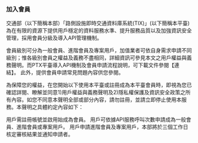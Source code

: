### 加入會員

交通部（以下簡稱本部）「路側設施即時交通資料庫系統(TIX)」(以下簡稱本平臺)為在有限的資源下提供用戶穩定的資料服務水準、提升服務品質以及加強資訊安全管理，採用會員分級及導入API管理機制。

會員級別可分為一般會員、進階會員及專案用戶，加值業者可依自身需求申請不同級別；惟各級別會員之權益及義務不盡相同，詳細資訊可參見本文之用戶權益與義務聲明。而PTX平臺導入API機制及會員申請流程說明，可下載文件參閱【連結】。 此外，提供會員申請常見問題內容供您參閱。

為保障您的權益，在您開始以下使用本平臺或註冊成為本平臺會員時，即視為您已確認詳閱、瞭解並同意1)用戶權益與義務聲明及2)隱私權保護及資訊安全政策之所有內容。如您不同意本聲明全部或部分內容，請勿註冊，並請立即停止使用本服務。本聲明之具體約定內容如下：

用戶需註冊帳號並啟用始成為會員。
用戶可依據API服務呼叫次數申請成為一般會員、進階會員或專案用戶。
用戶申請進階會員及專案用戶，本部將於三個工作日核定審核結果並通知申請者。
